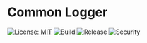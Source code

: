 # Common Logger

[![License: MIT](https://img.shields.io/badge/License-MIT-blue.svg)](https://opensource.org/licenses/MIT) ![Build](https://github.com/cjlapao/common-go-logger/workflows/Build/badge.svg) ![Release](https://github.com/cjlapao/ommon-go-logger/workflows/Release/badge.svg) ![Security](https://github.com/cjlapao/ommon-go-logger/workflows/CodeQL/badge.svg)  

